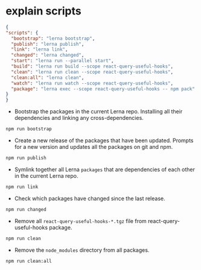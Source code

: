 # explain scripts

  ```json
  {
  "scripts": {
    "bootstrap": "lerna bootstrap",
    "publish": "lerna publish",
    "link": "lerna link",
    "changed": "lerna changed",
    "start": "lerna run --parallel start",
    "build": "lerna run build --scope react-query-useful-hooks",
    "clean": "lerna run clean --scope react-query-useful-hooks",
    "clean:all": "lerna clean",
    "watch": "lerna run watch --scope react-query-useful-hooks",
    "package": "lerna exec --scope react-query-useful-hooks -- npm pack"
  }
  }
  ```
- Bootstrap the packages in the current Lerna repo. Installing all their dependencies and linking any cross-dependencies.
```sh
npm run bootstrap
```
- Create a new release of the packages that have been updated. Prompts for a new version and updates all the packages on git and npm.
```sh
npm run publish
```
- Symlink together all Lerna `packages` that are dependencies of each other in the current Lerna repo.
```sh
npm run link
```
- Check which packages have changed since the last release.
```sh
npm run changed
```
- Remove all `react-query-useful-hooks-*.tgz` file from react-query-useful-hooks package.
```sh
npm run clean
```
- Remove the `node_modules` directory from all packages.
```sh
npm run clean:all
```